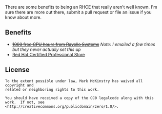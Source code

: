 There are some benefits to being an RHCE that really aren't well known. I'm sure
there are more out there, submit a pull request or file an issue if you know
about more.

Benefits
---
* ~~[1000 free CPU hours from Ravello Systems](https://www.ravellosystems.com/go/rhce)~~ *Note: I emailed a few times but they never actually set this up*
* [Red Hat Certified Professional Store](https://redhat.brandfuel.com/certification.php)


License
---
```
To the extent possible under law, Mark McKinstry has waived all copyright and
related or neighboring rights to this work.

You should have received a copy of the CC0 legalcode along with this
work.  If not, see <http://creativecommons.org/publicdomain/zero/1.0/>.
```
